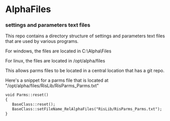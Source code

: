 # AlphaFiles
### settings and parameters text files

This repo contains a directory structure of settings and parameters text files that are used by various programs.

For windows, the files are located in C:\Alpha\Files

For linux, the files are located in /opt/alpha/files

This allows parms files to be located in a central location that has a git repo.

Here's a snippet for a parms file that is located at "/opt/alpha/files/RisLib/RisParms_Parms.txt"

``` markdown
void Parms::reset()
{
   BaseClass::reset();
   BaseClass::setFileName_RelAlphaFiles("RisLib/RisParms_Parms.txt");
}
```

